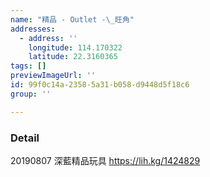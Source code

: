 ```yaml
---
name: "精品 - Outlet -\_旺角"
addresses:
  - address: ''
    longitude: 114.170322
    latitude: 22.3160365
tags: []
previewImageUrl: ''
id: 99f0c14a-2358-5a31-b058-d9448d5f18c6
group: ''

---
```

### Detail
20190807
深藍精品玩具
https://lih.kg/1424829
